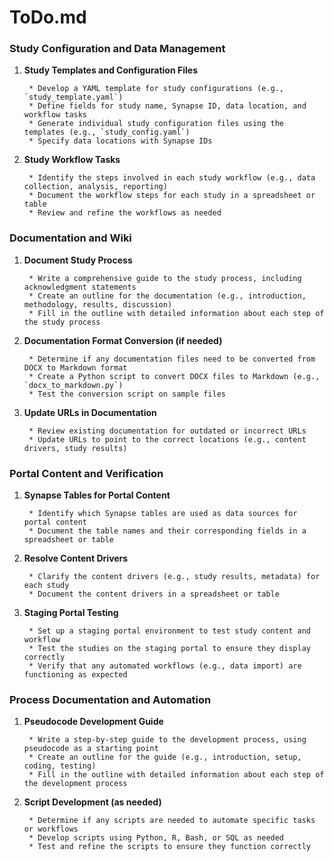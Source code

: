 # ToDo.md

### Study Configuration and Data Management

1. **Study Templates and Configuration Files**

        * Develop a YAML template for study configurations (e.g., `study_template.yaml`)
        * Define fields for study name, Synapse ID, data location, and workflow tasks
        * Generate individual study configuration files using the templates (e.g., `study_config.yaml`)
        * Specify data locations with Synapse IDs

2. **Study Workflow Tasks**

        * Identify the steps involved in each study workflow (e.g., data collection, analysis, reporting)
        * Document the workflow steps for each study in a spreadsheet or table
        * Review and refine the workflows as needed

### Documentation and Wiki

1. **Document Study Process**

        * Write a comprehensive guide to the study process, including acknowledgment statements
        * Create an outline for the documentation (e.g., introduction, methodology, results, discussion)
        * Fill in the outline with detailed information about each step of the study process

2. **Documentation Format Conversion (if needed)**

        * Determine if any documentation files need to be converted from DOCX to Markdown format
        * Create a Python script to convert DOCX files to Markdown (e.g., `docx_to_markdown.py`)
        * Test the conversion script on sample files

3. **Update URLs in Documentation**

        * Review existing documentation for outdated or incorrect URLs
        * Update URLs to point to the correct locations (e.g., content drivers, study results)

### Portal Content and Verification

1. **Synapse Tables for Portal Content**

        * Identify which Synapse tables are used as data sources for portal content
        * Document the table names and their corresponding fields in a spreadsheet or table

2. **Resolve Content Drivers**

        * Clarify the content drivers (e.g., study results, metadata) for each study
        * Document the content drivers in a spreadsheet or table

3. **Staging Portal Testing**

        * Set up a staging portal environment to test study content and workflow
        * Test the studies on the staging portal to ensure they display correctly
        * Verify that any automated workflows (e.g., data import) are functioning as expected

### Process Documentation and Automation

1. **Pseudocode Development Guide**

        * Write a step-by-step guide to the development process, using pseudocode as a starting point
        * Create an outline for the guide (e.g., introduction, setup, coding, testing)
        * Fill in the outline with detailed information about each step of the development process

2. **Script Development (as needed)**

        * Determine if any scripts are needed to automate specific tasks or workflows
        * Develop scripts using Python, R, Bash, or SQL as needed
        * Test and refine the scripts to ensure they function correctly